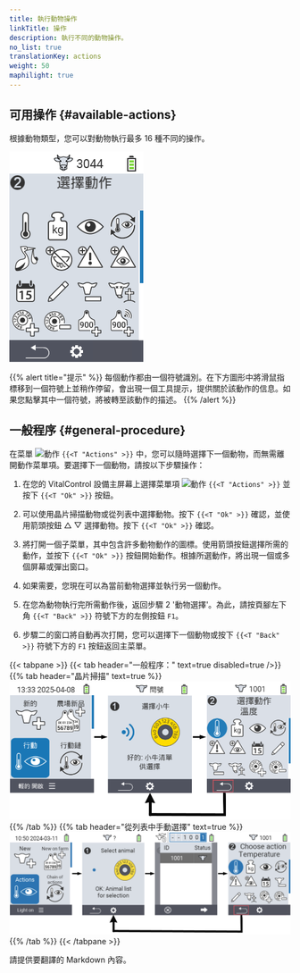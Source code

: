 ```yaml
---
title: 執行動物操作
linkTitle: 操作
description: 執行不同的動物操作。
no_list: true
translationKey: actions
weight: 50
maphilight: true
---
```

## 可用操作 {#available-actions}

根據動物類型，您可以對動物執行最多 16 種不同的操作。

<img src="images/menu2.png" alt="VitalControl Actions" title="Actions" usemap="#workmap" class="maphilight" />

<map name="workmap">
  <area shape="rect" coords="3,100,60,165" alt="Temperature" title="測量動物的發燒&#10;滑鼠點擊：打開文件" href="/zh/docs/actions/measure-temperature/">
  <area shape="rect" coords="60,100,118,165" alt="Weighing" title="記錄動物的重量&#10;滑鼠點擊：打開文件" href="/zh/docs/actions/record-weight/">
  <area shape="rect" coords="118,100,174,165" alt="Rating" title="評價您的動物&#10;滑鼠點擊：打開文件" href="/zh/docs/actions/rating/">
  <area shape="rect" coords="174,100,230,165" alt="Chain of actions" title="應用和設置操作鏈&#10;滑鼠點擊：打開文件" href="/zh/docs/chain-of-actions/">
   <area shape="rect" coords="3,165,60,225" alt="Calving" title="註冊分娩&#10;滑鼠點擊：打開文件" href="/zh/docs/actions/calving/">
   <area shape="rect" coords="60,165,120,225" alt="Dry off" title=" 乾奶或將其添加到新鮮奶牛列表&#10;滑鼠點擊：打開文件" href="/zh/docs/actions/dry-off/">
   <area shape="rect" coords="120,165,175,225" alt="Alarm" title="將動物添加或移除警報列表&#10;滑鼠點擊：打開文件" href="/zh/docs/actions/alarm/">
   <area shape="rect" coords="175,165,230,225" alt="On watch" title="將動物放入觀察列表或移除&#10;滑鼠點擊：打開文件" href="/zh/docs/actions/on-watch/">
   <area shape="rect" coords="3,225,60,280" alt="Animal history" title="查看動物的歷史&#10;滑鼠點擊：打開文件" href="/zh/docs/actions/animal-history/">
   <area shape="rect" coords="60,225,120,280" alt="Edit" title="編輯所選動物的數據&#10;滑鼠點擊：打開文件" href="/zh/docs/actions/edit/">
   <area shape="rect" coords="120,225,175,280" alt="Unregister" title="取消註冊動物&#10;滑鼠點擊：打開文件" href="/zh/docs/actions/unregister/">
   <area shape="rect" coords="175,225,230,280" alt="Animal loss" title="註冊動物損失&#10;滑鼠點擊：打開文件" href="/zh/docs/actions/animal-loss/">
   <area shape="rect" coords="3,280,60,337" alt="Link transponder" title="為動物分配一個應答器&#10;滑鼠點擊：打開文件" href="/zh/docs/actions/link-transponder/">
   <area shape="rect" coords="55,280,120,337" alt="Unlink transponder" title="移除動物的應答器連結&#10;滑鼠點擊：打開文件" href="/zh/docs/actions/unlink-transponder/">
   <area shape="rect" coords="120,280,175,337" alt="Link animal ID manually" title="為沒有國家動物 ID 的動物分配一個國家動物 ID&#10;滑鼠點擊：打開文件" href="/zh/docs/actions/link-animal-id/#link-animal-id">
   <area shape="rect" coords="175,280,230,337" alt="Link animal ID with scan" title="為沒有國家動物 ID 的動物分配一個國家動物 ID&#10;滑鼠點擊：打開文件" href="/zh/docs/actions/link-animal-id/#link-animal-id-with-electronic-ear-tag-scan">


<area shape="rect" coords="100,340,140,375" alt="設定" title="呼叫設定&#10;滑鼠點擊：前往文件" href="/zh/docs/actions/setting/">
</map>

{{% alert title="提示" %}}
每個動作都由一個符號識別。在下方圖形中將滑鼠指標移到一個符號上並稍作停留，會出現一個工具提示，提供關於該動作的信息。如果您點擊其中一個符號，將被轉至該動作的描述。
{{% /alert %}}

## 一般程序 {#general-procedure}

在菜單 <img src="/icons/actions.svg" width="40" align="bottom" alt="動作" /> `{{<T "Actions" >}}` 中，您可以隨時選擇下一個動物，而無需離開動作菜單項。要選擇下一個動物，請按以下步驟操作：

1. 在您的 VitalControl 設備主屏幕上選擇菜單項 <img src="/icons/actions.svg" width="40" align="bottom" alt="動作" /> `{{<T "Actions" >}}` 並按下 `{{<T "Ok" >}}` 按鈕。

2. 可以使用晶片掃描動物或從列表中選擇動物。按下 `{{<T "Ok" >}}` 確認，並使用箭頭按鈕 △ ▽ 選擇動物。按下 `{{<T "Ok" >}}` 確認。

3. 將打開一個子菜單，其中包含許多動物動作的圖標。使用箭頭按鈕選擇所需的動作，並按下 `{{<T "Ok" >}}` 按鈕開始動作。根據所選動作，將出現一個或多個屏幕或彈出窗口。

4. 如果需要，您現在可以為當前動物選擇並執行另一個動作。

5. 在您為動物執行完所需動作後，返回步驟 2 '動物選擇'。為此，請按頁腳左下角 `{{<T "Back" >}}` 符號下方的左側按鈕 `F1`。

6. 步驟二的窗口將自動再次打開，您可以選擇下一個動物或按下 `{{<T "Back" >}}` 符號下方的 `F1` 按鈕返回主菜單。

{{< tabpane >}}
{{< tab header="一般程序：" text=true disabled=true />}}
{{% tab header="晶片掃描" text=true %}}
![VitalControl: 菜單動作一般程序](images/next-animal-scan.png "執行動物動作，通過掃描選擇")
{{% /tab %}}
{{% tab header="從列表中手動選擇" text=true %}}
![VitalControl: 菜單動作一般程序](images/next-animal-manual-select.png "執行動物動作，手動選擇")
{{% /tab %}}
{{< /tabpane >}}

請提供要翻譯的 Markdown 內容。
